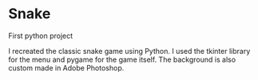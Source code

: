 # Snake
 First python project 

I recreated the classic snake game using Python. I used the tkinter library for the menu and pygame for the game itself. The background is also custom made in Adobe Photoshop.

